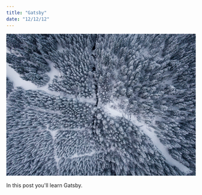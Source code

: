 ```yaml
---
title: "Gatsby"
date: "12/12/12"
---
```


![Pexels](./pexels3509971.jpeg)

In this post you'll learn Gatsby.